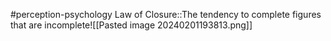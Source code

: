 #perception-psychology 
Law of Closure::The tendency to complete figures that are incomplete![[Pasted image 20240201193813.png]]